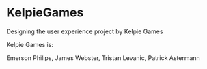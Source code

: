 # KelpieGames
Designing the user experience project by Kelpie Games

Kelpie Games is:

Emerson Philips,
James Webster,
Tristan Levanic,
Patrick Astermann

